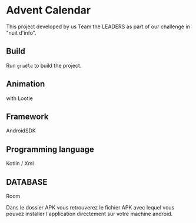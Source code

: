 # Advent Calendar

This project developed by us Team the LEADERS as part of our challenge in "nuit d'info".

## Build

Run `gradle` to build the project. 

## Animation

with Lootie

## Framework

AndroidSDK

## Programming language

Kotlin / Xml

## DATABASE

Room

Dans le dossier APK vous retrouverez le fichier APK avec lequel vous pouvez installer l'application directement sur votre machine android.


